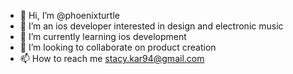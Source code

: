 - 👋 Hi, I’m @phoenixturtle
- 👀 I’m an ios developer interested in design and electronic music
- 🌱 I’m currently learning ios development
- 💞️ I’m looking to collaborate on product creation 
- 📫 How to reach me stacy.kar94@gmail.com

<!---
phoenixturtle/phoenixturtle is a ✨ special ✨ repository because its `README.md` (this file) appears on your GitHub profile.
You can click the Preview link to take a look at your changes.
--->
